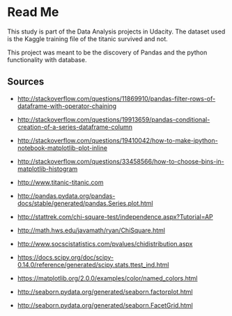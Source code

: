 # Read Me 


This study is part of the Data Analysis projects in Udacity. The dataset used is the Kaggle training file of the titanic survived and not. 

This project was meant to be the discovery of Pandas and the python functionality with database. 

## Sources
- http://stackoverflow.com/questions/11869910/pandas-filter-rows-of-dataframe-with-operator-chaining

- http://stackoverflow.com/questions/19913659/pandas-conditional-creation-of-a-series-dataframe-column

- http://stackoverflow.com/questions/19410042/how-to-make-ipython-notebook-matplotlib-plot-inline

- http://stackoverflow.com/questions/33458566/how-to-choose-bins-in-matplotlib-histogram

- http://www.titanic-titanic.com

- http://pandas.pydata.org/pandas-docs/stable/generated/pandas.Series.plot.html

- http://stattrek.com/chi-square-test/independence.aspx?Tutorial=AP 

- http://math.hws.edu/javamath/ryan/ChiSquare.html 

- http://www.socscistatistics.com/pvalues/chidistribution.aspx 

-  https://docs.scipy.org/doc/scipy-0.14.0/reference/generated/scipy.stats.ttest_ind.html 

- https://matplotlib.org/2.0.0/examples/color/named_colors.html 

- http://seaborn.pydata.org/generated/seaborn.factorplot.html 

- http://seaborn.pydata.org/generated/seaborn.FacetGrid.html

